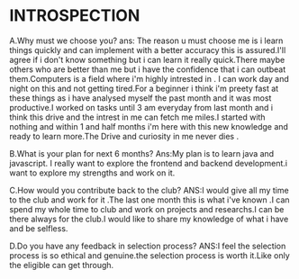 # INTROSPECTION


A.Why must we choose you?
ans: The reason u must choose me is i learn things quickly and can implement with a better accuracy this is assured.I'll agree if i don't know something but i can learn it really quick.There maybe others who are better than me but i have the confidence that i can outbeat them.Computers is a field where i'm highly intrested in . I can work day and night on this and not getting tired.For a beginner i think i'm preety fast at these things as i have analysed myself the past month and it was most productive.I worked on tasks until 3 am everyday from last month and i think this drive and the intrest in me can fetch me miles.I started with nothing and within 1 and half months i'm here with this new knowledge and ready to learn more.The Drive and curiosity in me never dies .


B.What is your plan for next 6 months?
Ans:My plan is to learn java and javascript. I really want to explore the frontend and backend development.i want to explore my strengths and work on it.

C.How would you contribute back to the club?
ANS:I would give all my time to the club and work for it .The last one month this is what i've known .I can spend my whole time to club and work on projects and researchs.I can be there always for the club.I would like to share my knowledge of what i have and be selfless.

D.Do you have any feedback in selection process?
ANS:I feel the selection process is so ethical and genuine.the selection process is worth it.Like only the eligible can get through.
